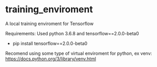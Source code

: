 # training_enviroment
A local training enviroment for Tensorflow

Requirements: 
Used python 3.6.8 and tensorflow==2.0.0-beta0

 - pip install tensorflow==2.0.0-beta0 

Recomend using some type of virtual enviroment for python, ex venv:  https://docs.python.org/3/library/venv.html
